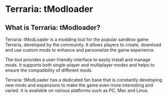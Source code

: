# Terraria: tModloader

## What is Terraria: tModloader?

Terraria: tModLoader is a modding tool for the popular sandbox game Terraria, developed by the community. It allows players to create, download and use custom mods to enhance and personalize the game experience.

The tool provides a user-friendly interface to easily install and manage mods. It supports both single-player and multiplayer modes and helps to ensure the compatibility of different mods.

Terraria: tModLoader has a dedicated fan base that is constantly developing new mods and expansions to make the game even more interesting and varied. It is available on various platforms such as PC, Mac and Linux.
